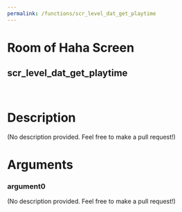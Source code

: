 ```yaml
---
permalink: /functions/scr_level_dat_get_playtime
---
```

# Room of Haha Screen  
## scr_level_dat_get_playtime  
&nbsp;  
# Description  
(No description provided. Feel free to make a pull request!) 
&nbsp;  
# Arguments
### argument0
(No description provided. Feel free to make a pull request!)
&nbsp;  


